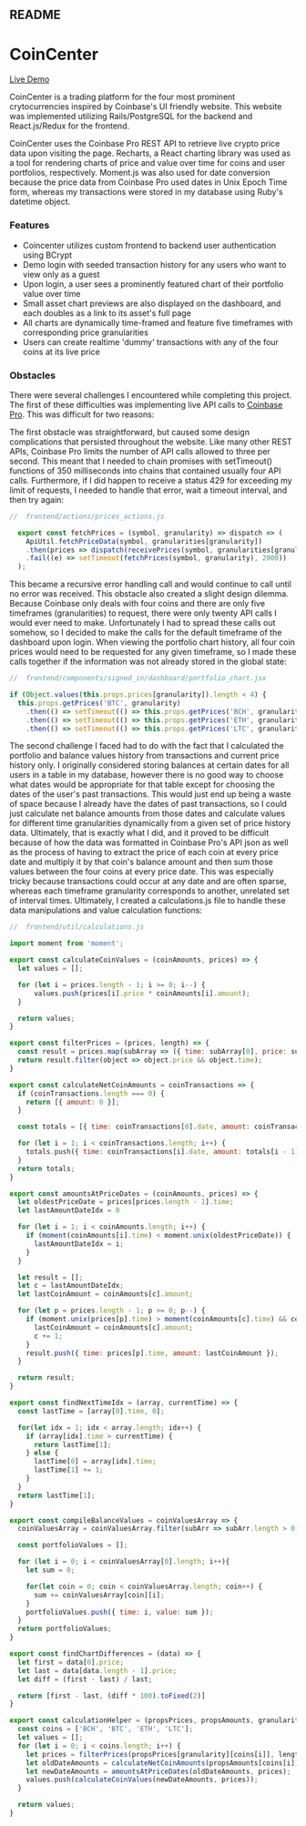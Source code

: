 ## README

# CoinCenter

[Live Demo](https://coincenter.herokuapp.com/#/)

CoinCenter is a trading platform for the four most prominent crytocurrencies inspired by Coinbase's UI friendly website. This website was implemented utilizing Rails/PostgreSQL for the backend and React.js/Redux for the frontend. 

CoinCenter uses the Coinbase Pro REST API to retrieve live crypto price data upon visiting the page. Recharts, a React charting library was used as a tool for rendering charts of price and value over time for coins and user portfolios, respectively. Moment.js was also used for date conversion because the price data from Coinbase Pro used dates in Unix Epoch Time form, whereas my transactions were stored in my database using Ruby's datetime object. 

### Features
+ Coincenter utilizes custom frontend to backend user authentication using BCrypt
+ Demo login with seeded transaction history for any users who want to view only as a guest
+ Upon login, a user sees a prominently featured chart of their portfolio value over time
+ Small asset chart previews are also displayed on the dashboard, and each doubles as a link to its asset's full page
+ All charts are dynamically time-framed and feature five timeframes with corresponding price granularities
+ Users can create realtime 'dummy' transactions with any of the four coins at its live price

### Obstacles

There were several challenges I encountered while completing this project. The first of these difficulties was implementing live API calls to [Coinbase Pro](https://docs.pro.coinbase.com/#api). This was difficult for two reasons:

The first obstacle was straightforward, but caused some design complications that persisted throughout the website. Like many other REST APIs, Coinbase Pro limits the number of API calls allowed to three per second. This meant that I needed to chain promises with setTimeout() functions of 350 milliseconds into chains that contained usually four API calls. Furthermore, if I did happen to receive a status 429 for exceeding my limit of requests, I needed to handle that error, wait a timeout interval, and then try again:

```Javascript
//  frontend/actions/prices_actions.js

  export const fetchPrices = (symbol, granularity) => dispatch => (
    ApiUtil.fetchPriceData(symbol, granularities[granularity])
    .then(prices => dispatch(receivePrices(symbol, granularities[granularity], prices)))
    .fail((e) => setTimeout(fetchPrices(symbol, granularity), 2000))
  );
  ```

This became a recursive error handling call and would continue to call until no error was received. This obstacle also created a slight design dilemma. Because Coinbase only deals with four coins and there are only five timeframes (granularities) to request, there were only twenty API calls I would ever need to make. Unfortunately I had to spread these calls out somehow, so I decided to make the calls for the default timeframe of the dashboard upon login. When viewing the portfolio chart history, all four coin prices would need to be requested for any given timeframe, so I made these calls together if the information was not already stored in the global state:

```Javascript
//  frontend/components/signed_in/dashboard/portfolio_chart.jsx

if (Object.values(this.props.prices[granularity]).length < 4) {
  this.props.getPrices('BTC', granularity)
    .then(() => setTimeout(() => this.props.getPrices('BCH', granularity)
    .then(() => setTimeout(() => this.props.getPrices('ETH', granularity)
    .then(() => setTimeout(() => this.props.getPrices('LTC', granularity), 334)), 334)), 334));
```

The second challenge I faced had to do with the fact that I calculated the portfolio and balance values history from transactions and current price history only. I originally considered storing balances at certain dates for all users in a table in my database, however there is no good way to choose what dates would be appropriate for that table except for choosing the dates of the user's past transactions. This would just end up being a waste of space because I already have the dates of past transactions, so I could just calculate net balance amounts from those dates and calculate values for different time granularities dynamically from a given set of price history data. Ultimately, that is exactly what I did, and it proved to be difficult because of how the data was formatted in Coinbase Pro's API json as well as the process of having to extract the price of each coin at every price date and multiply it by that coin's balance amount and then sum those values between the four coins at every price date. This was especially tricky because transactions could occur at any date and are often sparse, whereas each timeframe granularity corresponds to another, unrelated set of interval times. Ultimately, I created a calculations.js file to handle these data manipulations and value calculation functions:

```Javascript
//  frontend/util/calculations.js

import moment from 'moment';

export const calculateCoinValues = (coinAmounts, prices) => {
  let values = [];

  for (let i = prices.length - 1; i >= 0; i--) {
      values.push(prices[i].price * coinAmounts[i].amount);
  }

  return values;
}

export const filterPrices = (prices, length) => {
  const result = prices.map(subArray => ({ time: subArray[0], price: subArray[3] })).slice(0, length);
  return result.filter(object => object.price && object.time);
}

export const calculateNetCoinAmounts = coinTransactions => {
  if (coinTransactions.length === 0) {
    return [{ amount: 0 }];
  }

  const totals = [{ time: coinTransactions[0].date, amount: coinTransactions[0].amount }];

  for (let i = 1; i < coinTransactions.length; i++) {
    totals.push({ time: coinTransactions[i].date, amount: totals[i - 1].amount + coinTransactions[i].amount });
  }
  return totals;
}

export const amountsAtPriceDates = (coinAmounts, prices) => {
  let oldestPriceDate = prices[prices.length - 1].time;
  let lastAmountDateIdx = 0

  for (let i = 1; i < coinAmounts.length; i++) {
    if (moment(coinAmounts[i].time) < moment.unix(oldestPriceDate)) {
      lastAmountDateIdx = i;
    }
  }

  let result = [];
  let c = lastAmountDateIdx;
  let lastCoinAmount = coinAmounts[c].amount;

  for (let p = prices.length - 1; p >= 0; p--) {
    if (moment.unix(prices[p].time) > moment(coinAmounts[c].time) && coinAmounts.length > c + 1) {
      lastCoinAmount = coinAmounts[c].amount;
      c += 1;
    }
    result.push({ time: prices[p].time, amount: lastCoinAmount });
  }

  return result;
}

export const findNextTimeIdx = (array, currentTime) => {
  const lastTime = [array[0].time, 0];

  for(let idx = 1; idx < array.length; idx++) {
    if (array[idx].time > currentTime) {
      return lastTime[1];
    } else {
      lastTime[0] = array[idx].time;
      lastTime[1] += 1;
    }
  }
  return lastTime[1];
}

export const compileBalanceValues = coinValuesArray => {
  coinValuesArray = coinValuesArray.filter(subArr => subArr.length > 0);

  const portfolioValues = [];

  for (let i = 0; i < coinValuesArray[0].length; i++){
    let sum = 0;

    for(let coin = 0; coin < coinValuesArray.length; coin++) {
      sum += coinValuesArray[coin][i];
    }
    portfolioValues.push({ time: i, value: sum });
  }
  return portfolioValues;
}

export const findChartDifferences = (data) => {
  let first = data[0].price;
  let last = data[data.length - 1].price;
  let diff = (first - last) / last;

  return [first - last, (diff * 100).toFixed(2)]
}

export const calculationHelper = (propsPrices, propsAmounts, granularity, length) => {
  const coins = ['BCH', 'BTC', 'ETH', 'LTC'];
  let values = [];
  for (let i = 0; i < coins.length; i++) {
    let prices = filterPrices(propsPrices[granularity][coins[i]], length);
    let oldDateAmounts = calculateNetCoinAmounts(propsAmounts[coins[i]]);
    let newDateAmounts = amountsAtPriceDates(oldDateAmounts, prices);
    values.push(calculateCoinValues(newDateAmounts, prices));
  }

  return values;
}
``` 
